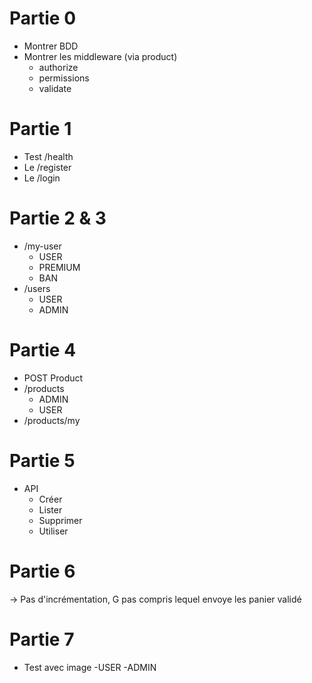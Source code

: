 # Partie 0
- Montrer BDD
- Montrer les middleware (via product)
    - authorize
    - permissions
    - validate


# Partie 1
- Test /health
- Le /register
- Le /login

# Partie 2 & 3
- /my-user
    - USER
    - PREMIUM
    - BAN
- /users
    - USER
    - ADMIN

# Partie 4
- POST Product
- /products
    - ADMIN
    - USER
- /products/my

# Partie 5
- API
    - Créer
    - Lister
    - Supprimer
    - Utiliser

# Partie 6
-> Pas d'incrémentation, G pas compris lequel envoye les panier validé

# Partie 7
- Test avec image
    -USER
    -ADMIN